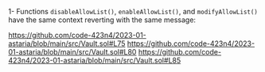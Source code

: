 1- Functions ```disableAllowList()```, ```enableAllowList()```, and ```modifyAllowList()``` have the same context reverting with the same message:

https://github.com/code-423n4/2023-01-astaria/blob/main/src/Vault.sol#L75
https://github.com/code-423n4/2023-01-astaria/blob/main/src/Vault.sol#L80
https://github.com/code-423n4/2023-01-astaria/blob/main/src/Vault.sol#L85